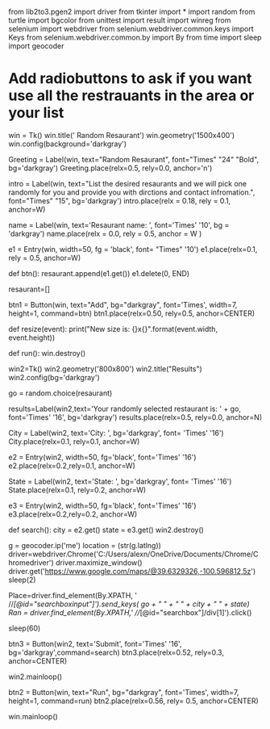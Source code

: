 from lib2to3.pgen2 import driver
from tkinter import *
import random
from turtle import bgcolor
from unittest import result
import winreg
from selenium import webdriver
from selenium.webdriver.common.keys import Keys
from selenium.webdriver.common.by import By
from time import sleep
import geocoder

# Add radiobuttons to ask if you want use all the restrauants in the area or your list
win = Tk()
win.title(' Random Resaurant')
win.geometry('1500x400')
win.config(background='darkgray')

Greeting = Label(win, text="Random Resaurant", font="Times" "24" "Bold", bg='darkgray')
Greeting.place(relx=0.5, rely=0.0, anchor='n')

intro = Label(win, text="List the desired resaurants and we will pick one randomly for you and provide you with dirctions and contact infromation.", font="Times" "15", bg='darkgray')
intro.place(relx = 0.18, rely = 0.1, anchor=W)

name = Label(win, text='Resaurant name: ', font='Times' '10', bg = 'darkgray')
name.place(relx = 0.0, rely = 0.5, anchor = W )

e1 = Entry(win, width=50, fg = 'black', font= "Times" '10')
e1.place(relx=0.1, rely = 0.5, anchor=W)

def btn():
  resaurant.append(e1.get())
  e1.delete(0, END)
  
resaurant=[]

btn1 = Button(win, text="Add", bg="darkgray", font='Times', width=7, height=1, command=btn)
btn1.place(relx=0.50, rely=0.5, anchor=CENTER)  

def resize(event):
  print("New size is: {}x{}".format(event.width, event.height))

def run():
 win.destroy()
 
 win2=Tk()
 win2.geometry('800x800')
 win2.title("Results")
 win2.config(bg='darkgray')
 
 go = random.choice(resaurant)
 
 results=Label(win2,text='Your randomly selected restaurant is: ' + go, font='Times' '16', bg='darkgray')
 results.place(relx=0.5, rely=0.0, anchor=N)

 City = Label(win2, text='City: ', bg='darkgray', font= 'Times' '16')
 City.place(relx=0.1, rely=0.1, anchor=W)

 e2 = Entry(win2, width=50, fg='black', font='Times' '16')
 e2.place(relx=0.2,rely=0.1, anchor=W)

 State = Label(win2, text='State: ', bg='darkgray', font= 'Times' '16')
 State.place(relx=0.1, rely=0.2, anchor=W)

 e3 = Entry(win2, width=50, fg='black', font='Times' '16')
 e3.place(relx=0.2,rely=0.2, anchor=W)
 
 def search():
   city = e2.get()
   state = e3.get()
   win2.destroy()
   
   g = geocoder.ip('me')
   location = (str(g.latlng))
   driver=webdriver.Chrome('C:/Users/alexn/OneDrive/Documents/Chrome/Chromedriver')
   driver.maximize_window()
   driver.get('https://www.google.com/maps/@39.6329326,-100.596812,5z')
   sleep(2)
   
   Place=driver.find_element(By.XPATH, ' //*[@id="searchboxinput"]').send_keys( go + " " + " " + city + " " + state)
   Ran = driver.find_element(By.XPATH,' //*[@id="searchbox"]/div[1]').click()
  
   
   sleep(60)
   
 btn3 = Button(win2, text='Submit', font='Times' '16', bg='darkgray',command=search)
 btn3.place(relx=0.52, rely=0.3, anchor=CENTER)
 
 win2.mainloop()
 

btn2 = Button(win, text="Run", bg="darkgray", font='Times', width=7, height=1, command=run)
btn2.place(relx=0.56, rely= 0.5, anchor=CENTER)

win.mainloop()
